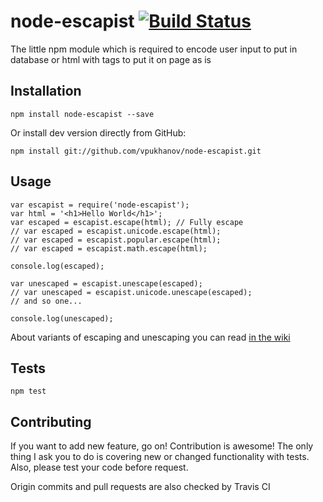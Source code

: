 node-escapist [![Build Status](https://travis-ci.org/vpukhanov/node-escapist.svg?branch=master)](https://travis-ci.org/vpukhanov/node-escapist)
=============

The little npm module which is required to encode user input to put in database or html with tags to put it on page as is

## Installation ##

    npm install node-escapist --save

Or install dev version directly from GitHub:
    
    npm install git://github.com/vpukhanov/node-escapist.git

## Usage ##

    var escapist = require('node-escapist');
    var html = '<h1>Hello World</h1>';
    var escaped = escapist.escape(html); // Fully escape
    // var escaped = escapist.unicode.escape(html);
    // var escaped = escapist.popular.escape(html);
    // var escaped = escapist.math.escape(html);

    console.log(escaped);

    var unescaped = escapist.unescape(escaped);
    // var unescaped = escapist.unicode.unescape(escaped);
    // and so one...

    console.log(unescaped);

About variants of escaping and unescaping you can read [in the wiki](https://github.com/vpukhanov/node-escapist/wiki/Characters-listing)

## Tests ##

    npm test

## Contributing ##

If you want to add new feature, go on! Contribution is awesome! The only thing I ask you to do is covering new or changed functionality with tests. Also, please test your code before request.

Origin commits and pull requests are also checked by Travis CI


